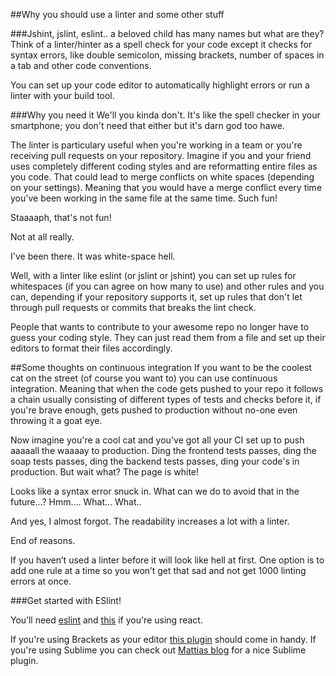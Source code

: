 ##Why you should use a linter and some other stuff

###Jshint, jslint, eslint.. a beloved child has many names but what are they?
Think of a linter/hinter as a spell check for your code except it checks for syntax errors, like double semicolon, missing brackets, number of spaces in a tab and other code conventions. 

You can set up your code editor to automatically highlight errors or run a linter with your build tool. 

###Why you need it
We'll you kinda don't. It's like the spell checker in your smartphone; you don't need that either but it's darn god too hawe. 

The linter is particulary useful when you're working in a team or you're receiving pull requests on your repository. Imagine if you and your friend uses completely different coding styles and are reformatting entire files as you code. That could lead to merge conflicts on white spaces (depending on your settings). Meaning that you would have a merge conflict every time you've been working in the same file at the same time. Such fun! 

Staaaaph, that's not fun!

Not at all really.

I've been there. It was white-space hell.

Well, with a linter like eslint (or jslint or jshint) you can set up rules for whitespaces (if you can agree on how many to use) and other rules and you can, depending if your repository supports it, set up rules that don't let through pull requests or commits that breaks the lint check.

People that wants to contribute to your awesome repo no longer have to guess your coding style. They can just read them from a file and set up their editors to format their files accordingly.

##Some thoughts on continuous integration
If you want to be the coolest cat on the street (of course you want to) you can use continuous integration. Meaning that when the code gets pushed to your repo it follows a chain usually consisting of different types of tests and checks before it, if you're brave enough, gets pushed to production without no-one even throwing it a goat eye.

Now imagine you're a cool cat and you've got all your CI set up to push aaaaall the waaaay to production. Ding the frontend tests passes, ding the soap tests passes, ding the backend tests passes, ding your code's in production. But wait what? The page is white!

Looks like a syntax error snuck in. What can we do to avoid that in the future...? Hmm.... What... What..

And yes, I almost forgot. The readability increases a lot with a linter.

End of reasons.

If you haven’t used a linter before it will look like hell at first. One option is to add one rule at a time so you won’t get that sad and not get 1000 linting errors at once.

###Get started with ESlint!

You’ll need [eslint](https://www.npmjs.com/package/eslint) and [this](https://www.npmjs.com/package/eslint-plugin-react) if you're using react.

If you're using Brackets as your editor [this plugin](https://www.npmjs.com/package/brackets-eslint) should come in handy. If you're using Sublime you can check out [Mattias blog](http://mattias.rocks/setting-up-sublime/) for a nice Sublime plugin.
